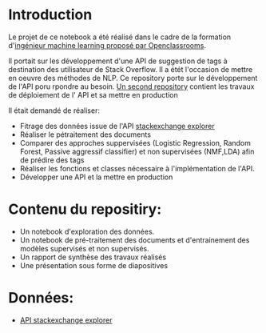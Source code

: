 # Introduction

Le projet de ce notebook a été réalisé dans le cadre de la formation d'[ingénieur machine learning proposé par Openclassrooms](https://openclassrooms.com/fr/paths/148-ingenieur-machine-learning).

Il portait sur les développement d'une API de suggestion de tags à destination des utilisateur de Stack Overflow. 
Il a étét l'occasion de mettre en oeuvre des méthodes de NLP. Ce repository porte sur le développement de l'API poru rpondre au besoin. 
[Un second repository]([https://github.com/ousmal/Openclassrooms_P5_Categoriser_Questions](https://github.com/ousmal/Openclassrooms_P5_API_Categoriser_Questions)) contient les travaux de déploiement de l' API et sa mettre en production

Il était demandé de réaliser:

- Fitrage des données issue de l'API [stackexchange explorer](https://data.stackexchange.com/stackoverflow/query/new)
- Réaliser le pétraitement des documents
- Comparer des approches suppervisées (Logistic Regression, Random Forest, Passive aggressif classifier) et non supervisées (NMF,LDA) afin de prédire des tags
- Réaliser les fonctions et classes nécessaire à l'implémentation de l'API.
- Développer une API et la mettre en production

# Contenu du repositiry:

- Un notebook d'exploration des données.
- Un notebook de pré-traitement des documents et d'entrainement des modèles supervisés et non supervisés.
- Un rapport de synthèse des travaux réalisés
- Une présentation sous forme de diapositives

# Données:

- [API stackexchange explorer](https://data.stackexchange.com/stackoverflow/query/new)
